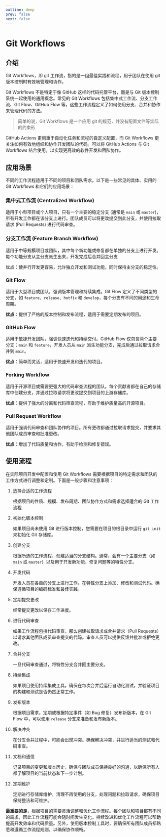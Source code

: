```yaml
---
outline: deep
prev: false
next: false
---
```


<h1>Git Workflows</h1>

## 介绍

Git Workflows，即 git 工作流，指的是一组最佳实践和流程，用于团队在使用 git 版本控制时有效地管理和协作。

Git Workflows 不是特定于像 GitHub 这样的代码托管平台，而是与 Git 版本控制系统一起使用的通用概念。常见的 Git Workflows 包括集中式工作流、分支工作流、Git Flow、GitHub Flow 等，这些工作流程定义了如何使用分支、合并和协作来管理代码的方法。

> 简单的说，Git Workflows 是一个应用 git 的规范，并没有配置文件等实际的约束形

GitHub Actions 更侧重于自动化任务和流程的自定义配置，而 Git Workflows 更关注如何有效地组织和协作开发团队的代码。可以将 GitHub Actions 与 Git Workflows 结合使用，以实现更高效的软件开发和团队协作。

## 应用场景

不同的工作流程适用于不同的项目和团队需求。以下是一些常见的具体、实用的 Git Workflows 和它们的应用场景：

### 集中式工作流 (Centralized Workflow)

适用于小型项目或个人项目，只有一个主要的稳定分支 (通常是 `main` 或 `master`)，所有开发工作都在该分支上进行。团队成员可以将更改提交到此分支，并使用拉取请求 (Pull Requests) 进行代码审查。

### 分支工作流 (Feature Branch Workflow)

适用于中等规模项目或团队，其中每个新功能或修复都在单独的分支上进行开发。每个功能分支从主分支派生出来，开发完成后合并回主分支

优点：使并行开发更容易，允许独立开发和测试功能，同时保持主分支的稳定性。

### Git Flow

适用于大型项目或团队，强调版本管理和持续集成。Git Flow 定义了不同类型的分支，如 `feature`、`release`、`hotfix` 和 `develop`，每个分支有不同的用途和生命周期。

**优点**：提供了严格的版本控制和发布流程，适用于需要定期发布的项目。

### GitHub Flow

适用于敏捷开发团队，强调快速迭代和持续交付。GitHub Flow 仅包含两个主要分支：`main` 和 `feature`，开发人员从 `main` 派生功能分支，完成后通过拉取请求合并到 `main`。

**优点**：简单而灵活，适用于快速开发和迭代的项目。

### Forking Workflow

适用于开源项目或需要更强大的代码审查流程的团队。每个贡献者都在自己的存储库中创建分支，并通过拉取请求将更改提交到项目的上游存储库。

**优点**：提供了强大的分离和代码审查流程，有助于维护质量高的开源项目。

### Pull Request Workflow

适用于强调代码审查和团队协作的项目。所有更改都通过拉取请求提交，并要求其他团队成员审查和批准更改。

**优点**：增加了代码质量和协作，有助于检测和修复错误。

## 使用流程

在实际项目开发中配置和使用 Git Workflows 需要根据项目的特定需求和团队的工作方式进行调整和定制。下面是一般步骤和注意事项：

1. 选择合适的工作流程

   根据项目的性质、规模、发布周期、团队协作方式和需求选择适合的 Git 工作流程

2. 初始化版本控制

   如果项目尚未使用 Git 进行版本控制，您需要在项目的根目录中运行 `git init` 来初始化 Git 存储库。

3. 创建分支

   根据所选的工作流程，创建适当的分支结构。通常，会有一个主要分支（如 `main` 或 `master`）以及用于开发新功能、修复问题等的特性分支。

4. 开发代码

   开发人员在各自的分支上进行工作。在特性分支上添加、修改和测试代码。确保遵循项目的编码标准和最佳实践。

5. 定期提交更改

   经常提交更改以保存工作进度。

6. 进行代码审查

   如果工作流程包括代码审查，那么创建拉取请求或合并请求（Pull Requests）以请求其他团队成员审查提交的代码。审查人员可以提供反馈并批准或拒绝更改。

7. 合并分支

   一旦代码审查通过，将特性分支合并回主要分支。

8. 持续集成

   如果项目使用持续集成工具，确保在每次合并后运行自动化测试，并验证项目的构建和测试是否仍然正常工作。

9. 发布版本

   根据项目需求，定期或根据特定事件（如 Bug 修复）发布新版本，在 Git Flow 中，可以使用 `release` 分支来准备和发布新版本。

10. 解决冲突

    在分支合并过程中，可能会出现冲突。确保解决冲突，并进行适当的测试和代码审查。

11. 文档和通信

    记录项目的变更和版本历史，确保与团队成员保持良好的沟通，以确保所有人都了解项目的当前状态和下一步计划。

12. 定期维护

    定期进行存储库维护，清理不再使用的分支，处理问题和拉取请求，确保项目保持整洁和可维护。

**最重要的是**，根据项目的需要灵活调整和优化工作流程。每个团队和项目都有不同的需求，因此工作流程可能会随时间发生变化。持续改进和优化工作流程可以帮助提高开发效率和代码质量。另外，使用版本控制工具时，要确保所有团队成员都熟悉和遵循工作流程规则，以确保协作顺畅。

